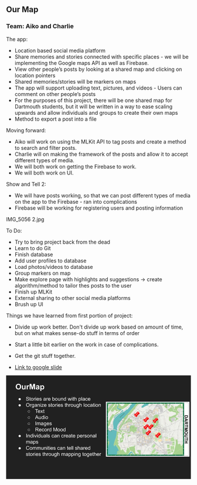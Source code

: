 ## Our Map

### Team: Aiko and Charlie

The app:
- Location based social media platform
- Share memories and stories connected with specific places - we will be implementing the Google maps API as well as Firebase.
- View other people’s posts by looking at a shared map and clicking on location pointers
- Shared memories/stories will be markers on maps
- The app will support uploading text, pictures, and videos
- Users can comment on other people’s posts
- For the purposes of this project, there will be one shared map for Dartmouth students, but it will be written in a way to ease scaling upwards and allow individuals and groups to create their own maps
- Method to export a post into a file

Moving forward:
- Aiko will work on using the MLKit API to tag posts and create a method to search and filter posts. 
- Charlie will on making the framework of the posts and allow it to accept different types of media.
- We will both work on getting the Firebase to work. 
- We will both work on UI. 

Show and Tell 2:
- We will have posts working, so that we can post different types of media on the app to the Firebase - ran into complications
- Firebase will be working for registering users and posting information

IMG_5056 2.jpg

To Do:
- Try to bring project back from the dead
- Learn to do Git
- Finish database
- Add user profiles to database
- Load photos/videos to database 
- Group markers on map
- Make explore page with highlights and suggestions -> create algorithm/method to tailor thes posts to the user
- Finish up MLKit
- External sharing to other social media platforms
- Brush up UI

Things we have learned from first portion of project:
- Divide up work better. Don't divide up work based on amount of time, but on what makes sense-do stuff in terms of order
- Start a little bit earlier on the work in case of complications.
- Get the git stuff together. 

- <a href="https://docs.google.com/presentation/d/1333Yhdu7ZHfD8_deQbttFk-vkqlfNNTGXdntPZVN9iU/edit?usp=sharing">Link to google slide</a>
<img src="Nee Pitch Slide.jpg" alt="img"/>

